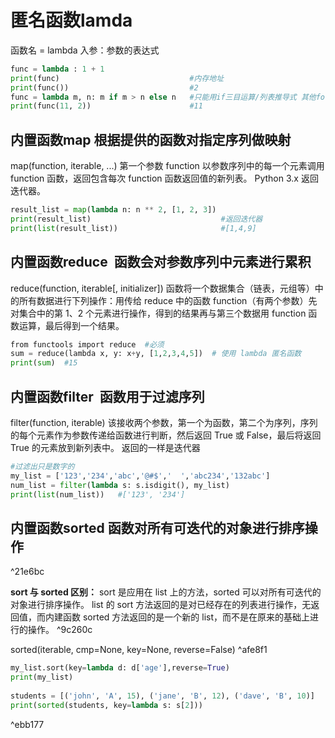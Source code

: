 # 匿名函数lamda
函数名 = lambda 入参：参数的表达式
```python
func = lambda : 1 + 1
print(func)                             #内存地址
print(func())                           #2
func = lambda m, n: m if m > n else n   #只能用if三目运算/列表推导式 其他for，while和普通if都不行
print(func(11, 2))                      #11
```

## 内置函数map 根据提供的函数对指定序列做映射
map(function, iterable, ...)
第一个参数 function 以参数序列中的每一个元素调用 function 函数，返回包含每次 function 函数返回值的新列表。
Python 3.x 返回迭代器。

```python
result_list = map(lambda n: n ** 2, [1, 2, 3])
print(result_list)                             #返回迭代器
print(list(result_list))                       #[1,4,9]
```

## 内置函数reduce  函数会对参数序列中元素进行累积
reduce(function, iterable[, initializer])
函数将一个数据集合（链表，元组等）中的所有数据进行下列操作：用传给 reduce 中的函数 function（有两个参数）先对集合中的第 1、2 个元素进行操作，得到的结果再与第三个数据用 function 函数运算，最后得到一个结果。

```python
from functools import reduce  #必须
sum = reduce(lambda x, y: x+y, [1,2,3,4,5])  # 使用 lambda 匿名函数  
print(sum)  #15
```

## 内置函数filter  函数用于过滤序列
filter(function, iterable)
该接收两个参数，第一个为函数，第二个为序列，序列的每个元素作为参数传递给函数进行判断，然后返回 True 或 False，最后将返回 True 的元素放到新列表中。
返回的一样是迭代器

```python
#过滤出只是数字的
my_list = ['123','234','abc','@#$','  ','abc234','132abc']
num_list = filter(lambda s: s.isdigit(), my_list)  
print(list(num_list))   #['123', '234']
```

## 内置函数sorted 函数对所有可迭代的对象进行排序操作

^21e6bc

**sort 与 sorted 区别：**
sort 是应用在 list 上的方法，sorted 可以对所有可迭代的对象进行排序操作。
list 的 sort 方法返回的是对已经存在的列表进行操作，无返回值，而内建函数 sorted 方法返回的是一个新的 list，而不是在原来的基础上进行的操作。 ^9c260c

sorted(iterable, cmp=None, key=None, reverse=False) ^afe8f1
```python
my_list.sort(key=lambda d: d['age'],reverse=True)  
print(my_list)  
  
students = [('john', 'A', 15), ('jane', 'B', 12), ('dave', 'B', 10)]  
print(sorted(students, key=lambda s: s[2]))
```

^ebb177

